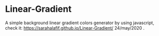 # Linear-Gradient
A simple background linear gradient colors generator by using javascript,
check it: https://sarahalafif.github.io/Linear-Gradient/ 
24/may/2020 .
